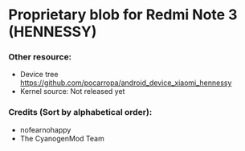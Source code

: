 # Proprietary blob for Redmi Note 3 (HENNESSY)

### Other resource:
  - Device tree https://github.com/pocarropa/android_device_xiaomi_hennessy
  - Kernel source: Not released yet

### Credits (Sort by alphabetical order):
  - nofearnohappy
  - The CyanogenMod Team
